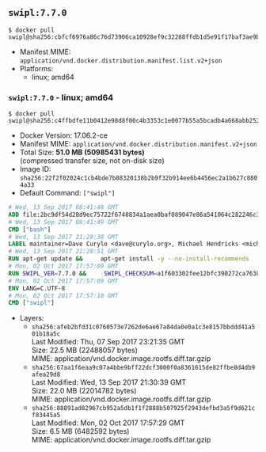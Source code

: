 ## `swipl:7.7.0`

```console
$ docker pull swipl@sha256:cbfcf6976a86c76d73906ca10928ef9c32288ffdb1d5e91f17baf3ae9b202551
```

-	Manifest MIME: `application/vnd.docker.distribution.manifest.list.v2+json`
-	Platforms:
	-	linux; amd64

### `swipl:7.7.0` - linux; amd64

```console
$ docker pull swipl@sha256:c4ffbdfe11b0412e98d8f00c4b3353c1e0077b55a5bcadb4a668abb252390751
```

-	Docker Version: 17.06.2-ce
-	Manifest MIME: `application/vnd.docker.distribution.manifest.v2+json`
-	Total Size: **51.0 MB (50985431 bytes)**  
	(compressed transfer size, not on-disk size)
-	Image ID: `sha256:22f2f02024c1cb4bde7b88320138b2b9f32b914ee6b4456ec2a1b627c8804a33`
-	Default Command: `["swipl"]`

```dockerfile
# Wed, 13 Sep 2017 08:41:48 GMT
ADD file:2bc9df54d28d9ec75722f6748834a1aea0baf089047e86a541064c282246c300 in / 
# Wed, 13 Sep 2017 08:41:49 GMT
CMD ["bash"]
# Wed, 13 Sep 2017 21:28:38 GMT
LABEL maintainer=Dave Curylo <dave@curylo.org>, Michael Hendricks <michael@ndrix.org>
# Wed, 13 Sep 2017 21:28:51 GMT
RUN apt-get update &&     apt-get install -y --no-install-recommends     libarchive13     libgmp10     libossp-uuid16     libssl1.1     libdb5.3     libpcre3     libedit2     libgeos-c1v5     libspatialindex4v5     unixodbc     odbc-postgresql     tdsodbc     libmariadbclient18 &&     rm -rf /var/lib/apt/lists/*
# Mon, 02 Oct 2017 17:57:09 GMT
RUN SWIPL_VER=7.7.0 &&     SWIPL_CHECKSUM=a1f603302fee12bfc390272ca76381401f5483c3a5521d391265404af58fdfcb &&     BUILD_DEPS='make gcc wget libarchive-dev libgmp-dev libossp-uuid-dev libpcre3-dev libreadline-dev libedit-dev libssl-dev zlib1g-dev libdb-dev libgeos-dev libspatialindex-dev unixodbc-dev' &&     apt-get update && apt-get install -y --no-install-recommends $BUILD_DEPS &&     mkdir /tmp/src &&     cd /tmp/src &&     wget http://www.swi-prolog.org/download/devel/src/swipl-$SWIPL_VER.tar.gz &&     echo "$SWIPL_CHECKSUM  swipl-$SWIPL_VER.tar.gz" >> swipl-$SWIPL_VER.tar.gz-CHECKSUM &&     sha256sum -c swipl-$SWIPL_VER.tar.gz-CHECKSUM &&     tar -xzf swipl-$SWIPL_VER.tar.gz &&     cd swipl-$SWIPL_VER &&     cp build.templ build &&     sed -i '/PREFIX=$HOME/c\PREFIX=/swipl' build &&     sed -i '/# export DISABLE_PKGS/c\export DISABLE_PKGS="jpl xpce"' build &&     sed -i '/# export EXTRA_PKGS/c\export EXTRA_PKGS="db space"' build &&     chmod u+x build && ./build &&     apt-get purge -y --auto-remove $BUILD_DEPS &&     cd /usr/bin && rm -rf /tmp/src && ln -s /swipl/bin/swipl swipl && rm -rf /var/lib/apt/lists/*
# Mon, 02 Oct 2017 17:57:09 GMT
ENV LANG=C.UTF-8
# Mon, 02 Oct 2017 17:57:10 GMT
CMD ["swipl"]
```

-	Layers:
	-	`sha256:afeb2bfd31c0760573e7262de6ae67a84da0e0a1c3e8157bbddd41a501b18a5c`  
		Last Modified: Thu, 07 Sep 2017 23:21:35 GMT  
		Size: 22.5 MB (22488057 bytes)  
		MIME: application/vnd.docker.image.rootfs.diff.tar.gzip
	-	`sha256:67aa1f6eaa9c07a4bbe9bff22dcf3000f0a8361615de82ffbe8d4db9afea29d8`  
		Last Modified: Wed, 13 Sep 2017 21:30:39 GMT  
		Size: 22.0 MB (22014782 bytes)  
		MIME: application/vnd.docker.image.rootfs.diff.tar.gzip
	-	`sha256:88891ad82967cb952a5db1f1f2888b507925f2943defbd3a5f9d621cf83445a5`  
		Last Modified: Mon, 02 Oct 2017 17:57:29 GMT  
		Size: 6.5 MB (6482592 bytes)  
		MIME: application/vnd.docker.image.rootfs.diff.tar.gzip
